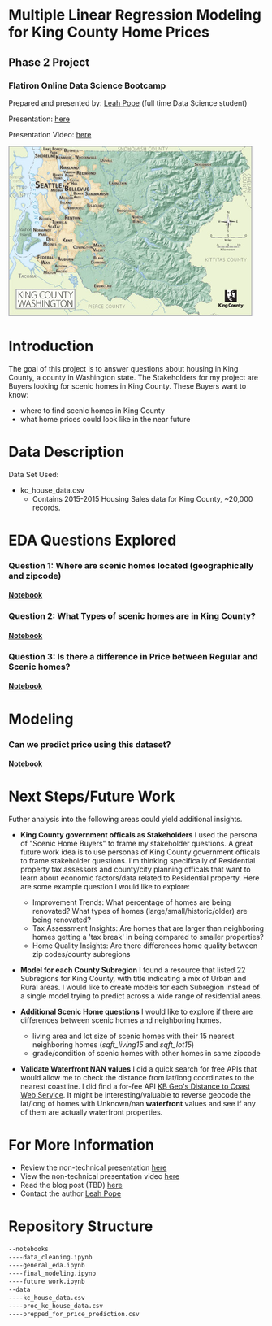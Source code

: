 # Multiple Linear Regression Modeling for King County Home Prices

## Phase 2 Project
### Flatiron Online Data Science Bootcamp


Prepared and presented by: [Leah Pope](https://www.linkedin.com/in/leahspope/) (full time Data Science student)

Presentation: [here](PhaseTwoProject_LeahPope.pdf)

Presentation Video: [here](https://drive.google.com/file/d/1qGk8gDF4LerH2dggB7MwL4d5W6cVgr3X/view?usp=sharing)

![king_county_map](images/KC_simplemap_Oct2013.jpg)



# Introduction

The goal of this project is to answer questions about housing in King County, a county in Washington state. The Stakeholders for my project are Buyers looking for scenic homes in King County. These Buyers want to know: 
* where to find scenic homes in King County
* what home prices could look like in the near future


# Data Description

Data Set Used:
* kc_house_data.csv
    * Contains 2015-2015 Housing Sales data for King County, ~20,000 records.


# EDA Questions Explored
### Question 1: Where are scenic homes located (geographically and zipcode)
#### [Notebook](./notebooks/general_eda.ipynb)


### Question 2: What Types of scenic homes are in King County? 
#### [Notebook](./notebooks/general_eda.ipynb)


### Question 3: Is there a difference in Price between Regular and Scenic homes?
#### [Notebook](./notebooks/general_eda.ipynb)


# Modeling
### Can we predict price using this dataset?
#### [Notebook](./notebooks/final_modeling.ipynb)



# Next Steps/Future Work

Futher analysis into the following areas could yield additional insights.

* __King County government officals as Stakeholders__  I used the persona of "Scenic Home Buyers" to frame my stakeholder questions. A great future work idea is to use personas of King County government officals to frame stakeholder questions. I'm thinking specifically of Residential property tax assessors and county/city planning officals that want to learn about economic factors/data related to Residential property. Here are some example question I would like to explore:
    * Improvement Trends: What percentage of homes are being renovated?  What types of homes (large/small/historic/older) are being renovated? 
    * Tax Assessment Insights: Are homes that are larger than neighboring homes getting a 'tax break' in being compared to smaller properties?
    * Home Quality Insights: Are there differences home quality between zip codes/county subregions

* __Model for each County Subregion__ I found a resource that listed 22 Subregions for King County, with title indicating a mix of Urban and Rural areas. I would like to create models for each Subregion instead of a single model trying to predict across a wide range of residential areas.

* __Additional Scenic Home questions__ I would like to explore if there are differences between scenic homes and neighboring homes.
    * living area and lot size of scenic homes with their 15 nearest neighboring homes (_sqft_living15_ and _sqft_lot15_)
    * grade/condition of scenic homes with other homes in same zipcode

* __Validate Waterfront NAN values__  I did a quick search for free APIs that would allow me to check the distance from lat/long coordinates to the nearest coastline. I did find a for-fee API [KB Geo's Distance to Coast Web Service](https://www.kbgeo.com/). It might be interesting/valuable to reverse geocode the lat/long of homes with Unknown/nan  __waterfront__  values and see if  any of them are actually waterfront properties.


# For More Information
* Review the non-technical presentation [here](https://drive.google.com/file/d/1RTQGUInYbLNbz-z9ZAe-qhua7j3OvF_Q/view?usp=sharing)
* View the non-technical presentation video [here](PhaseTwoProject_LeahPope.pdf)
* Read the blog post (TBD) [here](link)
* Contact the author [Leah Pope](https://www.linkedin.com/in/leahspope/)


# Repository Structure
```
--notebooks
----data_cleaning.ipynb
----general_eda.ipynb
----final_modeling.ipynb
----future_work.ipynb
--data
----kc_house_data.csv
----proc_kc_house_data.csv
----prepped_for_price_prediction.csv
```
